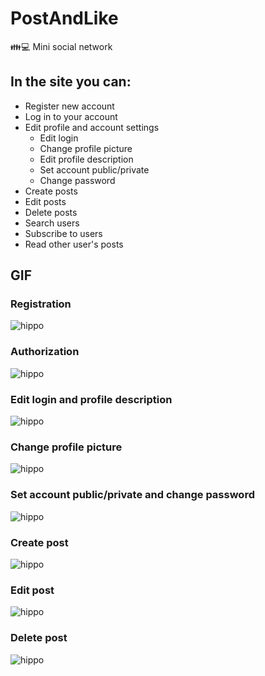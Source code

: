 # PostAndLike
👪💻 Mini social network

## In the site you can:
+ Register new account
+ Log in to your account
+ Edit profile and account settings
    + Edit login
    + Change profile picture
    + Edit profile description
    + Set account public/private
    + Change password
+ Create posts
+ Edit posts
+ Delete posts
+ Search users
+ Subscribe to users
+ Read other user's posts

## GIF

### Registration
![hippo](http://g.recordit.co/p2Gyu7M1Ey.gif)

### Authorization
![hippo](http://g.recordit.co/85SFbD8GT3.gif)

### Edit login and profile description
![hippo](http://g.recordit.co/EHfu8CDpBP.gif)

### Change profile picture
![hippo](http://g.recordit.co/mSC038sskc.gif)

### Set account public/private and change password
![hippo](http://g.recordit.co/nR7TNMwibk.gif)

### Create post
![hippo](http://g.recordit.co/Uij814Ek9u.gif)

### Edit post
![hippo](http://g.recordit.co/6Wys8aiyIQ.gif)

### Delete post
![hippo](http://g.recordit.co/7CoKoIja1y.gif)

